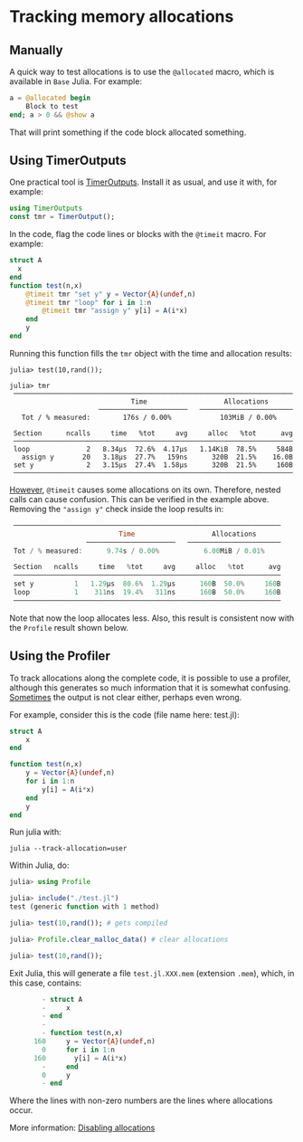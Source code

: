 
# Tracking memory allocations

## Manually

A quick way to test allocations is to use the `@allocated` macro, which 
is available in `Base` Julia. For example:

```julia
a = @allocated begin
    Block to test
end; a > 0 && @show a
```
That will print something if the code block allocated something.


## Using TimerOutputs

One practical tool is [TimerOutputs](https://github.com/KristofferC/TimerOutputs.jl). Install it as usual, and use it with, for example:

```julia
using TimerOutputs
const tmr = TimerOutput();
```

In the code, flag the code lines or blocks with the `@timeit` macro. For example:

```julia
struct A
  x
end
function test(n,x)
    @timeit tmr "set y" y = Vector{A}(undef,n)
    @timeit tmr "loop" for i in 1:n
        @timeit tmr "assign y" y[i] = A(i*x)
    end
    y
end
```

Running this function fills the `tmr` object with the time and allocation results:
```julia-repl
julia> test(10,rand());

julia> tmr
 ─────────────────────────────────────────────────────────────────────
                              Time                   Allocations      
                      ──────────────────────   ───────────────────────
   Tot / % measured:        176s / 0.00%            103MiB / 0.00%    

 Section      ncalls     time   %tot     avg     alloc   %tot      avg
 ─────────────────────────────────────────────────────────────────────
 loop              2   8.34μs  72.6%  4.17μs   1.14KiB  78.5%     584B
   assign y       20   3.18μs  27.7%   159ns      320B  21.5%    16.0B
 set y             2   3.15μs  27.4%  1.58μs      320B  21.5%     160B
 ─────────────────────────────────────────────────────────────────────
```

[However](https://discourse.julialang.org/t/track-memory-allocation-not-working-correctly/57543/6), `@timeit` causes some allocations on its own. Therefore, nested calls can cause confusion. This can be verified in the example above. Removing the `"assign y"` check inside the loop results in:

```julia
 ──────────────────────────────────────────────────────────────────
                           Time                   Allocations      
                   ──────────────────────   ───────────────────────
 Tot / % measured:      9.74s / 0.00%           6.00MiB / 0.01%    

 Section   ncalls     time   %tot     avg     alloc   %tot      avg
 ──────────────────────────────────────────────────────────────────
 set y          1   1.29μs  80.6%  1.29μs      160B  50.0%     160B
 loop           1    311ns  19.4%   311ns      160B  50.0%     160B
 ──────────────────────────────────────────────────────────────────
```
Note that now the loop allocates less. Also, this result is consistent now with the `Profile` result shown below.

## Using the Profiler

To track allocations along the complete code, it is possible to use a profiler, although this generates so much information that it is somewhat confusing. [Sometimes](https://discourse.julialang.org/t/track-memory-allocation-not-working-correctly/57543) the output is not clear either, perhaps even wrong. 

For example, consider this is the code (file name here: test.jl):

```julia
struct A
    x
end

function test(n,x)
    y = Vector{A}(undef,n)
    for i in 1:n
        y[i] = A(i*x)
    end
    y
end
```

Run julia with:
```
julia --track-allocation=user
```

Within Julia, do:

```julia
julia> using Profile

julia> include("./test.jl")
test (generic function with 1 method)

julia> test(10,rand()); # gets compiled

julia> Profile.clear_malloc_data() # clear allocations

julia> test(10,rand());
```

Exit Julia, this will generate a file `test.jl.XXX.mem` (extension `.mem`), which, in this case, contains:

```julia
        - struct A
        -     x
        - end
        -
        - function test(n,x)
      160     y = Vector{A}(undef,n)
        0     for i in 1:n
      160       y[i] = A(i*x)
        -     end
        0     y
        - end

```

Where the lines with non-zero numbers are the lines where allocations occur.

More information:
[Disabling allocations](https://discourse.julialang.org/t/disabling-allocations/51028/4)



